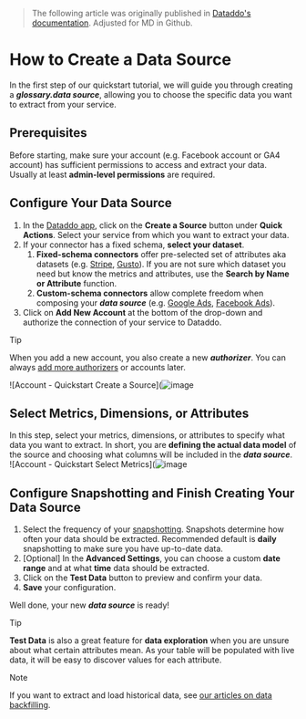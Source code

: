 > The following article was originally published in [Dataddo's documentation](https://docs.dataddo.com/docs/creating-a-data-source). Adjusted for MD in Github.

# How to Create a Data Source
In the first step of our quickstart tutorial, we will guide you through creating a ***glossary.data source***, allowing you to choose the specific data you want to extract from your service.

## Prerequisites
Before starting, make sure your account (e.g. Facebook account or GA4 account) has sufficient permissions to access and extract your data. Usually at least **admin-level permissions** are required.

## Configure Your Data Source

1. In the [Dataddo app](https://app.dataddo.com/), click on the **Create a Source** button under **Quick Actions**. Select your service from which you want to extract your data.
2. If your connector has a fixed schema, **select your dataset**.
    1. **Fixed-schema connectors** offer pre-selected set of attributes aka datasets (e.g. [Stripe](/docs/stripe), [Gusto](/docs/gusto)).  If you are not sure which dataset you need but know the metrics and attributes, use the **Search by Name or Attribute** function.
    2. **Custom-schema connectors** allow complete freedom when composing your ***data source*** (e.g. [Google Ads](/docs/google-ads), [Facebook Ads](/docs/facebook-ads)).
3. Click on **Add New Account** at the bottom of the drop-down and authorize the connection of your service to Dataddo.

> [!TIP]
> When you add a new account, you also create a new ***authorizer***. You can always [add more authorizers](/docs/authorized-services) or accounts later.

![Account - Quickstart Create a Source](![image](https://github.com/mylinhpb/portfolio/assets/145331760/1048adfb-ea72-4a2f-843e-7f7fda2e717e)


## Select Metrics, Dimensions, or Attributes
In this step, select your metrics, dimensions, or attributes to specify what data you want to extract. In short, you are **defining the actual data model** of the source and choosing what columns will be included in the ***data source***.
![Account - Quickstart Select Metrics](![image](https://github.com/mylinhpb/portfolio/assets/145331760/e43ccb7f-277b-4d0b-ab67-89401aaa7f56)

## Configure Snapshotting and Finish Creating Your Data Source
1. Select the frequency of your [snapshotting](/docs/extraction). Snapshots determine how often your data should be extracted. Recommended default is **daily** snapshotting to make sure you have up-to-date data.
2. [Optional] In the **Advanced Settings**, you can choose a custom **date range** and at what **time** data should be extracted.
3. Click on the **Test Data** button to preview and confirm your data.
4. **Save** your configuration.

Well done, your new ***data source*** is ready!

> [!TIP]
> **Test Data** is also a great feature for **data exploration** when you are unsure about what certain attributes mean. As your table will be populated with live data, it will be easy to discover values for each attribute.


> [!NOTE]
> If you want to extract and load historical data, see [our articles on data backfilling](https://docs.dataddo.com/docs/data-backfilling).
